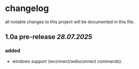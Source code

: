 # changelog
all notable changes to this project will be documented in this file.

## 1.0a pre-release *28.07.2025*
### added
- windows support (wconnect/wdisconnect commands).
